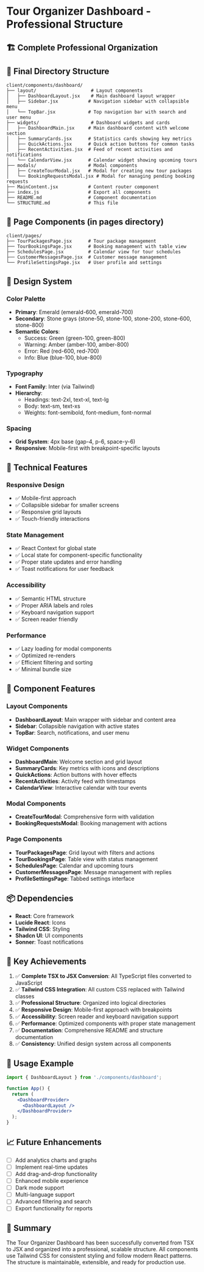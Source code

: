 # Tour Organizer Dashboard - Professional Structure

## 🏗️ Complete Professional Organization
## 📁 Final Directory Structure

```
client/components/dashboard/
├── layout/                    # Layout components
│   ├── DashboardLayout.jsx    # Main dashboard layout wrapper
│   ├── Sidebar.jsx           # Navigation sidebar with collapsible menu
│   └── TopBar.jsx            # Top navigation bar with search and user menu
├── widgets/                   # Dashboard widgets and cards
│   ├── DashboardMain.jsx     # Main dashboard content with welcome section
│   ├── SummaryCards.jsx      # Statistics cards showing key metrics
│   ├── QuickActions.jsx      # Quick action buttons for common tasks
│   ├── RecentActivities.jsx  # Feed of recent activities and notifications
│   └── CalendarView.jsx      # Calendar widget showing upcoming tours
├── modals/                   # Modal components
│   ├── CreateTourModal.jsx   # Modal for creating new tour packages
│   └── BookingRequestsModal.jsx # Modal for managing pending booking requests
├── MainContent.jsx           # Content router component
├── index.js                  # Export all components
├── README.md                 # Component documentation
└── STRUCTURE.md              # This file
```

## 📄 Page Components (in pages directory)

```
client/pages/
├── TourPackagesPage.jsx      # Tour package management
├── TourBookingsPage.jsx      # Booking management with table view
├── SchedulesPage.jsx         # Calendar view for tour schedules
├── CustomerMessagesPage.jsx  # Customer message management
└── ProfileSettingsPage.jsx   # User profile and settings
```

## 🎨 Design System

### Color Palette
- **Primary**: Emerald (emerald-600, emerald-700)
- **Secondary**: Stone grays (stone-50, stone-100, stone-200, stone-600, stone-800)
- **Semantic Colors**: 
  - Success: Green (green-100, green-800)
  - Warning: Amber (amber-100, amber-800)
  - Error: Red (red-600, red-700)
  - Info: Blue (blue-100, blue-800)

### Typography
- **Font Family**: Inter (via Tailwind)
- **Hierarchy**: 
  - Headings: text-2xl, text-xl, text-lg
  - Body: text-sm, text-xs
  - Weights: font-semibold, font-medium, font-normal

### Spacing
- **Grid System**: 4px base (gap-4, p-6, space-y-6)
- **Responsive**: Mobile-first with breakpoint-specific layouts

## 🔧 Technical Features

### Responsive Design
- ✅ Mobile-first approach
- ✅ Collapsible sidebar for smaller screens
- ✅ Responsive grid layouts
- ✅ Touch-friendly interactions

### State Management
- ✅ React Context for global state
- ✅ Local state for component-specific functionality
- ✅ Proper state updates and error handling
- ✅ Toast notifications for user feedback

### Accessibility
- ✅ Semantic HTML structure
- ✅ Proper ARIA labels and roles
- ✅ Keyboard navigation support
- ✅ Screen reader friendly

### Performance
- ✅ Lazy loading for modal components
- ✅ Optimized re-renders
- ✅ Efficient filtering and sorting
- ✅ Minimal bundle size

## 🚀 Component Features

### Layout Components
- **DashboardLayout**: Main wrapper with sidebar and content area
- **Sidebar**: Collapsible navigation with active states
- **TopBar**: Search, notifications, and user menu

### Widget Components
- **DashboardMain**: Welcome section and grid layout
- **SummaryCards**: Key metrics with icons and descriptions
- **QuickActions**: Action buttons with hover effects
- **RecentActivities**: Activity feed with timestamps
- **CalendarView**: Interactive calendar with tour events

### Modal Components
- **CreateTourModal**: Comprehensive form with validation
- **BookingRequestsModal**: Booking management with actions

### Page Components
- **TourPackagesPage**: Grid layout with filters and actions
- **TourBookingsPage**: Table view with status management
- **SchedulesPage**: Calendar and upcoming tours
- **CustomerMessagesPage**: Message management with replies
- **ProfileSettingsPage**: Tabbed settings interface

## 📦 Dependencies

- **React**: Core framework
- **Lucide React**: Icons
- **Tailwind CSS**: Styling
- **Shadcn UI**: UI components
- **Sonner**: Toast notifications

## 🎯 Key Achievements

1. ✅ **Complete TSX to JSX Conversion**: All TypeScript files converted to JavaScript
2. ✅ **Tailwind CSS Integration**: All custom CSS replaced with Tailwind classes
3. ✅ **Professional Structure**: Organized into logical directories
4. ✅ **Responsive Design**: Mobile-first approach with breakpoints
5. ✅ **Accessibility**: Screen reader and keyboard navigation support
6. ✅ **Performance**: Optimized components with proper state management
7. ✅ **Documentation**: Comprehensive README and structure documentation
8. ✅ **Consistency**: Unified design system across all components

## 🔄 Usage Example

```jsx
import { DashboardLayout } from './components/dashboard';

function App() {
  return (
    <DashboardProvider>
      <DashboardLayout />
    </DashboardProvider>
  );
}
```

## 📈 Future Enhancements

- [ ] Add analytics charts and graphs
- [ ] Implement real-time updates
- [ ] Add drag-and-drop functionality
- [ ] Enhanced mobile experience
- [ ] Dark mode support
- [ ] Multi-language support
- [ ] Advanced filtering and search
- [ ] Export functionality for reports

## 🎉 Summary

The Tour Organizer Dashboard has been successfully converted from TSX to JSX and organized into a professional, scalable structure. All components use Tailwind CSS for consistent styling and follow modern React patterns. The structure is maintainable, extensible, and ready for production use.

